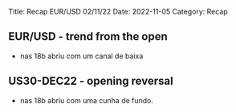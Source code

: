 Title: Recap EUR/USD 02/11/22
Date: 2022-11-05
Category: Recap

## EUR/USD - trend from the open


* nas 18b abriu com um canal de baixa


## US30-DEC22 - opening reversal

* nas 18b abriu com uma cunha de fundo.

